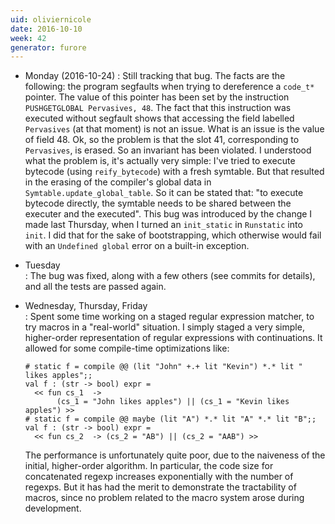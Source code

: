 ```yaml
---
uid: oliviernicole
date: 2016-10-10
week: 42
generator: furore
---
```


* Monday (2016-10-24)
: Still tracking that bug. The facts are the following: the program segfaults
  when trying to dereference a `code_t*` pointer. The value of this pointer has
  been set by the instruction `PUSHGETGLOBAL Pervasives, 48`. The fact that this
  instruction was executed without segfault shows that accessing the field
  labelled `Pervasives` (at that moment) is not an issue. What is an issue is
  the value of field 48.
  Ok, so the problem is that the slot 41, corresponding to `Pervasives`, is
  erased. So an invariant has been violated.
  I understood what the problem is, it's actually very simple: I've tried to
  execute bytecode (using `reify_bytecode`) with a fresh symtable. But that
  resulted in the erasing of the compiler's global data in
  `Symtable.update_global_table`.  So it can be stated that: "to execute
  bytecode directly, the symtable needs to be shared between the executer and
  the executed".
  This bug was introduced by the change I made last Thursday, when I turned an
  `init_static` in `Runstatic` into `init`. I did that for the sake of
  bootstrapping, which otherwise would fail with an `Undefined global` error on
  a built-in exception.
* Tuesday   
: The bug was fixed, along with a few others (see commits for details), and all
  the tests are passed again.
* Wednesday, Thursday, Friday  
: Spent some time working on a staged regular expression matcher, to try macros
  in a "real-world" situation. I simply staged a very simple, higher-order
  representation of regular expressions with continuations. It allowed for some
  compile-time optimizations like:
  ~~~
  # static f = compile @@ (lit "John" +.+ lit "Kevin") *.* lit " likes apples";;
  val f : (str -> bool) expr =
    << fun cs_1  ->
         (cs_1 = "John likes apples") || (cs_1 = "Kevin likes apples") >>
  # static f = compile @@ maybe (lit "A") *.* lit "A" *.* lit "B";;
  val f : (str -> bool) expr =
    << fun cs_2  -> (cs_2 = "AB") || (cs_2 = "AAB") >>
  ~~~

  The performance is unfortunately quite poor, due to the naiveness of the
  initial, higher-order algorithm. In particular, the code size for concatenated
  regexp increases exponentially with the number of regexps. But it has had the
  merit to demonstrate the tractability of macros, since no problem related to
  the macro system arose during development.

